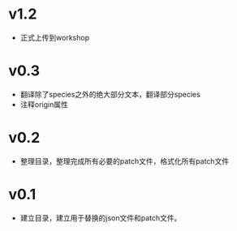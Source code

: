 # v1.2 

* 正式上传到workshop

# v0.3

* 翻译除了species之外的绝大部分文本，翻译部分species
* 注释origin属性

# v0.2

* 整理目录，整理完成所有必要的patch文件，格式化所有patch文件

# v0.1

* 建立目录，建立用于替换的json文件和patch文件。
